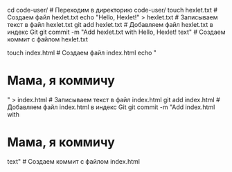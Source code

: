 cd code-user/  # Переходим в директорию code-user/
touch hexlet.txt  # Создаем файл hexlet.txt
echo "Hello, Hexlet!" > hexlet.txt  # Записываем текст в файл hexlet.txt
git add hexlet.txt  # Добавляем файл hexlet.txt в индекс Git
git commit -m "Add hexlet.txt with Hello, Hexlet! text"  # Создаем коммит с файлом hexlet.txt

touch index.html  # Создаем файл index.html
echo "<h1>Мама, я коммичу</h1>" > index.html  # Записываем текст в файл index.html
git add index.html  # Добавляем файл index.html в индекс Git
git commit -m "Add index.html with <h1>Мама, я коммичу</h1> text"  # Создаем коммит с файлом index.html
